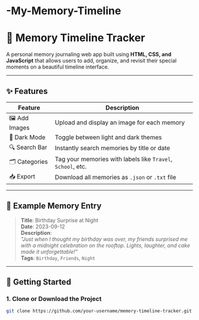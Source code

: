 # -My-Memory-Timeline
# 🧠 Memory Timeline Tracker

A personal memory journaling web app built using **HTML, CSS, and JavaScript** that allows users to add, organize, and revisit their special moments on a beautiful timeline interface.

---

## ✨ Features

| Feature         | Description                                                   |
|-----------------|---------------------------------------------------------------|
| 🖼 Add Images     | Upload and display an image for each memory                  |
| 🌙 Dark Mode      | Toggle between light and dark themes                         |
| 🔍 Search Bar     | Instantly search memories by title or date                   |
| 🗂 Categories     | Tag your memories with labels like `Travel`, `School`, etc. |
| 📥 Export         | Download all memories as `.json` or `.txt` file              |

---

## 📸 Example Memory Entry

> **Title**: Birthday Surprise at Night  
> **Date**: 2023-09-12  
> **Description**:  
> *"Just when I thought my birthday was over, my friends surprised me with a midnight celebration on the rooftop. Lights, laughter, and cake made it unforgettable!"*  
> **Tags**: `Birthday`, `Friends`, `Night`

---

## 🚀 Getting Started

### 1. Clone or Download the Project

```bash
git clone https://github.com/your-username/memory-timeline-tracker.git
